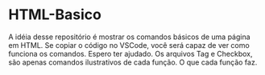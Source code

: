 # HTML-Basico

A idéia desse repositório é mostrar os comandos básicos de uma página em HTML. Se copiar o código no VSCode, você será capaz de ver como funciona os comandos. Espero ter ajudado.
Os arquivos Tag e Checkbox, são apenas comandos ilustrativos de cada função. O que cada função faz.
